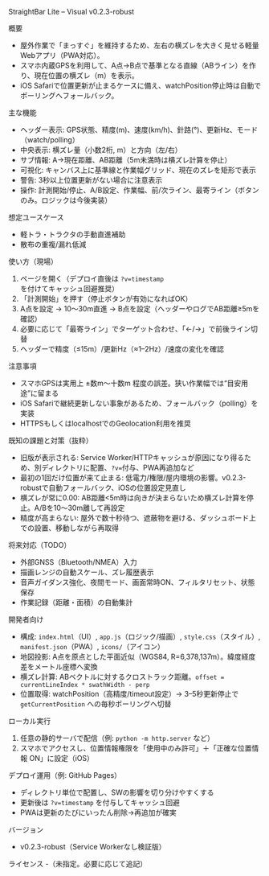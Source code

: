 StraightBar Lite – Visual v0.2.3-robust

概要
- 屋外作業で「まっすぐ」を維持するため、左右の横ズレを大きく見せる軽量Webアプリ（PWA対応）。
- スマホ内蔵GPSを利用して、A点→B点で基準となる直線（ABライン）を作り、現在位置の横ズレ（m）を表示。
- iOS Safariで位置更新が止まるケースに備え、watchPosition停止時は自動でポーリングへフォールバック。

主な機能
- ヘッダー表示: GPS状態、精度(m)、速度(km/h)、針路(°)、更新Hz、モード（watch/polling）
- 中央表示: 横ズレ量（小数2桁, m）と方向（左/右）
- サブ情報: A→現在距離、AB距離（5m未満時は横ズレ計算を停止）
- 可視化: キャンバス上に基準線と作業幅グリッド、現在のズレを矩形で表示
- 警告: 3秒以上位置更新がない場合に注意表示
- 操作: 計測開始/停止、A/B設定、作業幅、前/次ライン、最寄ライン（ボタンのみ。ロジックは今後実装）

想定ユースケース
- 軽トラ・トラクタの手動直進補助
- 散布の重複/漏れ低減

使い方（現場）
1. ページを開く（デプロイ直後は `?v=timestamp` を付けてキャッシュ回避推奨）
2. 「計測開始」を押す（停止ボタンが有効になればOK）
3. A点を設定 → 10〜30m直進 → B点を設定（ヘッダーやログでAB距離≥5mを確認）
4. 必要に応じて「最寄ライン」でターゲット合わせ、「←/→」で前後ライン切替
5. ヘッダーで精度（≤15m）/更新Hz（≈1–2Hz）/速度の変化を確認

注意事項
- スマホGPSは実用上 ±数m〜十数m 程度の誤差。狭い作業幅では“目安用途”に留まる
- iOS Safariで継続更新しない事象があるため、フォールバック（polling）を実装
- HTTPSもしくはlocalhostでのGeolocation利用を推奨

既知の課題と対策（抜粋）
- 旧版が表示される: Service Worker/HTTPキャッシュが原因になり得るため、別ディレクトリに配置、`?v=`付与、PWA再追加など
- 最初の1回だけ位置が来て止まる: 低電力/権限/屋内環境の影響。v0.2.3-robustで自動フォールバック、iOSの位置設定見直し
- 横ズレが常に0.00: AB距離<5m時は向きが決まらないため横ズレ計算を停止。A/Bを10〜30m離して再設定
- 精度が高まらない: 屋外で数十秒待つ、遮蔽物を避ける、ダッシュボード上での設置、移動しながら再取得

将来対応（TODO）
- 外部GNSS（Bluetooth/NMEA）入力
- 描画レンジの自動スケール、ズレ履歴表示
- 音声ガイダンス強化、夜間モード、画面常時ON、フィルタリセット、状態保存
- 作業記録（距離・面積）の自動集計

開発者向け
- 構成: `index.html`（UI）, `app.js`（ロジック/描画）, `style.css`（スタイル）, `manifest.json`（PWA）, `icons/`（アイコン）
- 地図投影: A点を原点とした平面近似（WGS84, R=6,378,137m）。緯度経度差をメートル座標へ変換
- 横ズレ計算: ABベクトルに対するクロストラック距離。`offset = currentLineIndex * swathWidth - perp`
- 位置取得: watchPosition（高精度/timeout設定）→ 3–5秒更新停止で `getCurrentPosition` への毎秒ポーリングへ切替

ローカル実行
1. 任意の静的サーバで配信（例: `python -m http.server` など）
2. スマホでアクセスし、位置情報権限を「使用中のみ許可」＋「正確な位置情報 ON」に設定（iOS）

デプロイ運用（例: GitHub Pages）
- ディレクトリ単位で配置し、SWの影響を切り分けやすくする
- 更新後は `?v=timestamp` を付与してキャッシュ回避
- PWAは更新のたびにいったん削除→再追加が確実

バージョン
- v0.2.3-robust（Service Workerなし検証版）

ライセンス
-（未指定。必要に応じて追記）


